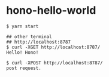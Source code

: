 # hono-hello-world

```
$ yarn start

## other terminal
## http://localhost:8787
$ curl -XGET http://localhost:8787/
Hello! Hono!

$ curl -XPOST http://localhost:8787/
post request.
```

